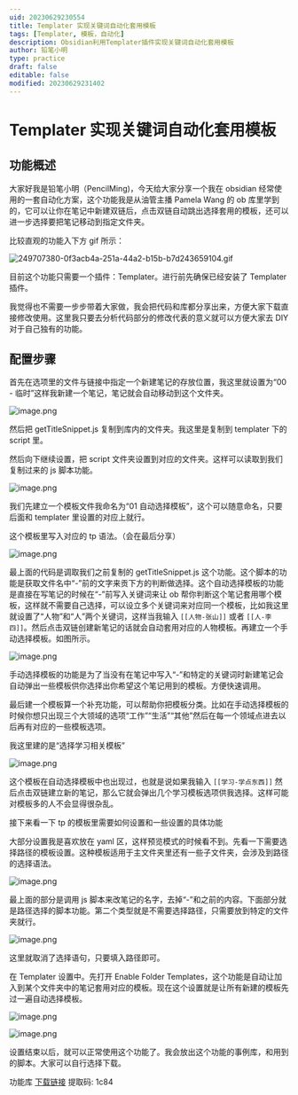 ```yaml
---
uid: 20230629230554
title: Templater 实现关键词自动化套用模板
tags: [Templater, 模板，自动化]
description: Obsidian利用Templater插件实现关键词自动化套用模板
author: 铅笔小明
type: practice
draft: false
editable: false
modified: 20230629231402
---
```


# Templater 实现关键词自动化套用模板

## 功能概述

大家好我是铅笔小明（PencilMing)，今天给大家分享一个我在 obsidian 经常使用的一套自动化方案，这个功能我是从油管主播 Pamela Wang 的 ob 库里学到的，它可以让你在笔记中新建双链后，点击双链自动跳出选择套用的模板，还可以进一步选择要把笔记移动到指定文件夹。

比较直观的功能入下方 gif 所示：

![249707380-0f3acb4a-251a-44a2-b15b-b7d243659104.gif](https://cdn.pkmer.cn/images/249707380-0f3acb4a-251a-44a2-b15b-b7d243659104.gif)

目前这个功能只需要一个插件：Templater。进行前先确保已经安装了 Templater 插件。

我觉得也不需要一步步带着大家做，我会把代码和库都分享出来，方便大家下载直接修改使用。这里我只要去分析代码部分的修改代表的意义就可以方便大家去 DIY 对于自己独有的功能。

## 配置步骤

首先在选项里的文件与链接中指定一个新建笔记的存放位置，我这里就设置为“00 - 临时”这样我新建一个笔记，笔记就会自动移动到这个文件夹。

![image.png](https://cdn.pkmer.cn/images/202306292310572.png!pkmer)

然后把 getTitleSnippet.js 复制到库内的文件夹。我这里是复制到 templater 下的 script 里。

然后向下继续设置，把 script 文件夹设置到对应的文件夹。这样可以读取到我们复制过来的 js 脚本功能。

![image.png](https://cdn.pkmer.cn/images/202306292310861.png!pkmer)

我们先建立一个模板文件我命名为“01 自动选择模板”，这个可以随意命名，只要后面和 templater 里设置的对应上就行。

这个模板里写入对应的 tp 语法。（会在最后分享）

![image.png](https://cdn.pkmer.cn/images/202306292310219.png!pkmer)

最上面的代码是调取我们之前复制的 getTitleSnippet.js 这个功能。这个脚本的功能是获取文件名中“-”前的文字来贡下方的判断做选择。这个自动选择模板的功能是直接在写笔记的时候在“-”前写入关键词来让 ob 帮你判断这个笔记套用哪个模板，这样就不需要自己选择，可以设立多个关键词来对应同一个模板，比如我这里就设置了“人物”和“人”两个关键词，这样当我输入 `[[人物-张山]]` 或者 `[[人-李四]]`。然后点击双链创建新笔记的话就会自动套用对应的人物模板。再建立一个手动选择模板。如图所示。

![image.png](https://cdn.pkmer.cn/images/202306292311698.png!pkmer)

手动选择模板的功能是为了当没有在笔记中写入“-”和特定的关键词时新建笔记会自动弹出一些模板供你选择出你希望这个笔记用到的模板。方便快速调用。

最后建一个模板算一个补充功能，可以帮助你把模板分类。比如在手动选择模板的时候你想只出现三个大领域的选项“工作”“生活”“其他”然后在每一个领域点进去以后再有对应的一些模板选项。

我这里建的是“选择学习相关模板”

![image.png](https://cdn.pkmer.cn/images/202306292311445.png!pkmer)

这个模板在自动选择模板中也出现过，也就是说如果我输入 `[[学习-学点东西]]` 然后点击双链建立新的笔记，那么它就会弹出几个学习模板选项供我选择。这样可能对模板多的人不会显得很杂乱。

接下来看一下 tp 的模板里需要如何设置和一些设置的具体功能

大部分设置我是喜欢放在 yaml 区，这样预览模式的时候看不到。先看一下需要选择路径的模板设置。这种模板适用于主文件夹里还有一些子文件夹，会涉及到路径的选择语法。

![image.png](https://cdn.pkmer.cn/images/202306292312832.png!pkmer)

最上面的部分是调用 js 脚本来改笔记的名字，去掉“-”和之前的内容。下面部分就是路径选择的脚本功能。第二个类型就是不需要选择路径，只需要放到特定的文件夹就行。

![image.png](https://cdn.pkmer.cn/images/202306292312568.png!pkmer)

这里就取消了选择语句，只要填入路径即可。

在 Templater 设置中。先打开 Enable Folder Templates，这个功能是自动让加入到某个文件夹中的笔记套用对应的模板。现在这个设置就是让所有新建的模板先过一遍自动选择模板。

![image.png](https://cdn.pkmer.cn/images/202306292312135.png!pkmer)

![image.png](https://cdn.pkmer.cn/images/202306292312175.png!pkmer)

设置结束以后，就可以正常使用这个功能了。我会放出这个功能的事例库，和用到的脚本。大家可以自行选择下载。

功能库 [下载链接](https://pan.baidu.com/s/1NTe_m8SI1sZHASyAD-xtPw?pwd=1c84) 提取码: 1c84